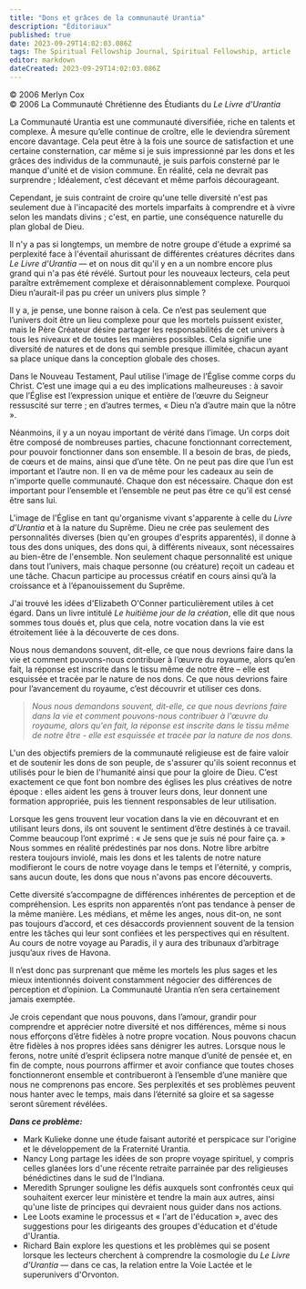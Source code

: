```yaml
---
title: "Dons et grâces de la communauté Urantia"
description: "Éditoriaux"
published: true
date: 2023-09-29T14:02:03.086Z
tags: The Spiritual Fellowship Journal, Spiritual Fellowship, article
editor: markdown
dateCreated: 2023-09-29T14:02:03.086Z
---
```


<p class="v-card v-sheet theme--light gray lighten-3 px-2">© 2006 Merlyn Cox<br>© 2006 La Communauté Chrétienne des Étudiants du <i>Le Livre d'Urantia</i></p>


La Communauté Urantia est une communauté diversifiée, riche en talents et complexe. À mesure qu’elle continue de croître, elle le deviendra sûrement encore davantage. Cela peut être à la fois une source de satisfaction et une certaine consternation, car même si je suis impressionné par les dons et les grâces des individus de la communauté, je suis parfois consterné par le manque d'unité et de vision commune. En réalité, cela ne devrait pas surprendre ; Idéalement, c’est décevant et même parfois décourageant.

Cependant, je suis contraint de croire qu'une telle diversité n'est pas seulement due à l'incapacité des mortels imparfaits à comprendre et à vivre selon les mandats divins ; c'est, en partie, une conséquence naturelle du plan global de Dieu.

Il n'y a pas si longtemps, un membre de notre groupe d'étude a exprimé sa perplexité face à l'éventail ahurissant de différentes créatures décrites dans _Le Livre d'Urantia_ — et on nous dit qu'il y en a un nombre encore plus grand qui n'a pas été révélé. Surtout pour les nouveaux lecteurs, cela peut paraître extrêmement complexe et déraisonnablement complexe. Pourquoi Dieu n’aurait-il pas pu créer un univers plus simple ?

Il y a, je pense, une bonne raison à cela. Ce n’est pas seulement que l’univers doit être un lieu complexe pour que les mortels puissent exister, mais le Père Créateur désire partager les responsabilités de cet univers à tous les niveaux et de toutes les manières possibles. Cela signifie une diversité de natures et de dons qui semble presque illimitée, chacun ayant sa place unique dans la conception globale des choses.

Dans le Nouveau Testament, Paul utilise l’image de l’Église comme corps du Christ. C’est une image qui a eu des implications malheureuses : à savoir que l’Église est l’expression unique et entière de l’œuvre du Seigneur ressuscité sur terre ; en d’autres termes, « Dieu n’a d’autre main que la nôtre ».

Néanmoins, il y a un noyau important de vérité dans l’image. Un corps doit être composé de nombreuses parties, chacune fonctionnant correctement, pour pouvoir fonctionner dans son ensemble. Il a besoin de bras, de pieds, de cœurs et de mains, ainsi que d’une tête. On ne peut pas dire que l’un est important et l’autre non. Il en va de même pour les cadeaux au sein de n'importe quelle communauté. Chaque don est nécessaire. Chaque don est important pour l’ensemble et l’ensemble ne peut pas être ce qu’il est censé être sans lui.

L'image de l'Église en tant qu'organisme vivant s'apparente à celle du _Livre d'Urantia_ et à la nature du Suprême. Dieu ne crée pas seulement des personnalités diverses (bien qu'en groupes d'esprits apparentés), il donne à tous des dons uniques, des dons qui, à différents niveaux, sont nécessaires au bien-être de l'ensemble. Non seulement chaque personnalité est unique dans tout l’univers, mais chaque personne (ou créature) reçoit un cadeau et une tâche. Chacun participe au processus créatif en cours ainsi qu’à la croissance et à l’épanouissement du Suprême.

J'ai trouvé les idées d'Elizabeth O'Conner particulièrement utiles à cet égard. Dans un livre intitulé _Le huitième jour de la création_, elle dit que nous sommes tous doués et, plus que cela, notre vocation dans la vie est étroitement liée à la découverte de ces dons.

Nous nous demandons souvent, dit-elle, ce que nous devrions faire dans la vie et comment pouvons-nous contribuer à l’œuvre du royaume, alors qu’en fait, la réponse est inscrite dans le tissu même de notre être – elle est esquissée et tracée par le nature de nos dons. Ce que nous devrions faire pour l’avancement du royaume, c’est découvrir et utiliser ces dons.

> _Nous nous demandons souvent, dit-elle, ce que nous devrions faire dans la vie et comment pouvons-nous contribuer à l'œuvre du royaume, alors qu'en fait, la réponse est inscrite dans le tissu même de notre être - elle est esquissée et tracée par la nature de nos dons._

L'un des objectifs premiers de la communauté religieuse est de faire valoir et de soutenir les dons de son peuple, de s'assurer qu'ils soient reconnus et utilisés pour le bien de l'humanité ainsi que pour la gloire de Dieu. C’est exactement ce que font bon nombre des églises les plus créatives de notre époque : elles aident les gens à trouver leurs dons, leur donnent une formation appropriée, puis les tiennent responsables de leur utilisation.

Lorsque les gens trouvent leur vocation dans la vie en découvrant et en utilisant leurs dons, ils ont souvent le sentiment d’être destinés à ce travail. Comme beaucoup l’ont exprimé : « Je sens que je suis né pour faire ça. » Nous sommes en réalité prédestinés par nos dons. Notre libre arbitre restera toujours inviolé, mais les dons et les talents de notre nature modifieront le cours de notre voyage dans le temps et l'éternité, y compris, sans aucun doute, les dons que nous n'avons pas encore découverts.

Cette diversité s’accompagne de différences inhérentes de perception et de compréhension. Les esprits non apparentés n’ont pas tendance à penser de la même manière. Les médians, et même les anges, nous dit-on, ne sont pas toujours d’accord, et ces désaccords proviennent souvent de la tension entre les tâches qui leur sont confiées et les perspectives qui en résultent. Au cours de notre voyage au Paradis, il y aura des tribunaux d’arbitrage jusqu’aux rives de Havona.

Il n’est donc pas surprenant que même les mortels les plus sages et les mieux intentionnés doivent constamment négocier des différences de perception et d’opinion. La Communauté Urantia n’en sera certainement jamais exemptée.

Je crois cependant que nous pouvons, dans l’amour, grandir pour comprendre et apprécier notre diversité et nos différences, même si nous nous efforçons d’être fidèles à notre propre vocation. Nous pouvons chacun être fidèles à nos propres idées sans dénigrer les autres. Lorsque nous le ferons, notre unité d’esprit éclipsera notre manque d’unité de pensée et, en fin de compte, nous pourrons affirmer et avoir confiance que toutes choses fonctionneront ensemble et contribueront à l’ensemble d’une manière que nous ne comprenons pas encore. Ses perplexités et ses problèmes peuvent nous hanter avec le temps, mais dans l’éternité sa gloire et sa sagesse seront sûrement révélées.


***Dans ce problème:***

- Mark Kulieke donne une étude faisant autorité et perspicace sur l'origine et le développement de la Fraternité Urantia.
- Nancy Long partage les idées de son propre voyage spirituel, y compris celles glanées lors d'une récente retraite parrainée par des religieuses bénédictines dans le sud de l'Indiana.
- Meredith Sprunger souligne les défis auxquels sont confrontés ceux qui souhaitent exercer leur ministère et tendre la main aux autres, ainsi qu'une liste de principes qui devraient nous guider dans nos actions.
- Lee Loots examine le processus et « l'art de l'éducation », avec des suggestions pour les dirigeants des groupes d'éducation et d'étude d'Urantia.
- Richard Bain explore les questions et les problèmes qui se posent lorsque les lecteurs cherchent à comprendre la cosmologie du _Le Livre d'Urantia_ — dans ce cas, la relation entre la Voie Lactée et le superunivers d'Orvonton.

